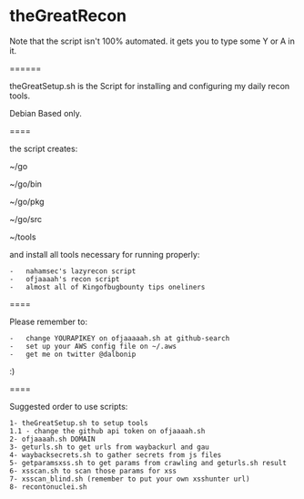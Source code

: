 # theGreatRecon
Note that the script isn't 100% automated. it gets you to type some Y or A in it.

======

theGreatSetup.sh is the Script for installing and configuring my daily recon tools.

Debian Based only.

====

the script creates:

~/go

~/go/bin

~/go/pkg

~/go/src

~/tools


and install all tools necessary for running properly:

    -   nahamsec's lazyrecon script
    -   ofjaaaah's recon script
    -   almost all of Kingofbugbounty tips oneliners

====

Please remember to:

    -   change YOURAPIKEY on ofjaaaaah.sh at github-search
    -   set up your AWS config file on ~/.aws
    -   get me on twitter @dalbonip

:)

====

Suggested order to use scripts:

    1- theGreatSetup.sh to setup tools
    1.1 - change the github api token on ofjaaaah.sh
    2- ofjaaaah.sh DOMAIN
    3- geturls.sh to get urls from waybackurl and gau
    4- waybacksecrets.sh to gather secrets from js files
    5- getparamsxss.sh to get params from crawling and geturls.sh result
    6- xsscan.sh to scan those params for xss
    7- xsscan_blind.sh (remember to put your own xsshunter url)
    8- recontonuclei.sh
